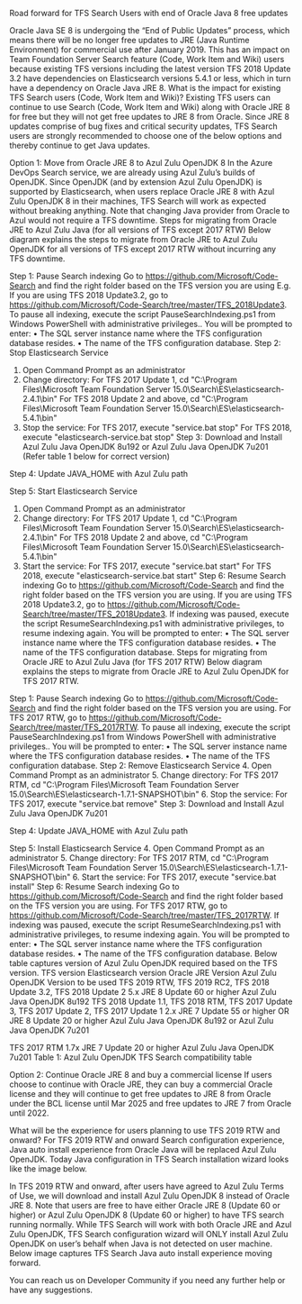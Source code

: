 Road forward for TFS Search Users with end of Oracle Java 8 free updates

Oracle Java SE 8 is undergoing the “End of Public Updates” process, which means there will be no longer free updates to JRE (Java Runtime Environment) for commercial use after January 2019. This has an impact on Team Foundation Server Search feature (Code, Work Item and Wiki) users because existing TFS versions including the latest version TFS 2018 Update 3.2 have dependencies on Elasticsearch versions 5.4.1 or less, which in turn have a dependency on Oracle Java JRE 8.
What is the impact for existing TFS Search users (Code, Work Item and Wiki)?
Existing TFS users can continue to use Search (Code, Work Item and Wiki) along with Oracle JRE 8 for free but they will not get free updates to JRE 8 from Oracle. Since JRE 8 updates comprise of bug fixes and critical security updates, TFS Search users are strongly recommended to choose one of the below options and thereby continue to get Java updates.

Option 1: Move from Oracle JRE 8 to Azul Zulu OpenJDK 8
In the Azure DevOps Search service, we are already using Azul Zulu’s builds of OpenJDK. Since OpenJDK (and by extension Azul Zulu OpenJDK) is supported by Elasticsearch, when users replace Oracle JRE 8 with Azul Zulu OpenJDK 8 in their machines, TFS Search will work as expected without breaking anything. Note that changing Java provider from Oracle to Azul would not require a TFS downtime. 
Steps for migrating from Oracle JRE to Azul Zulu Java (for all versions of TFS except 2017 RTW)
Below diagram explains the steps to migrate from Oracle JRE to Azul Zulu OpenJDK for all versions of TFS except 2017 RTW without incurring any TFS downtime.
 
Step 1: Pause Search indexing
Go to https://github.com/Microsoft/Code-Search and find the right folder based on the TFS version you are using E.g. If you are using TFS 2018 Update3.2, go to https://github.com/Microsoft/Code-Search/tree/master/TFS_2018Update3. To pause all indexing, execute the script PauseSearchIndexing.ps1 from Windows PowerShell with administrative privileges.. You will be prompted to enter:
•	The SQL server instance name where the TFS configuration database resides.
•	The name of the TFS configuration database.
Step 2: Stop Elasticsearch Service
1.	Open Command Prompt as an administrator 
2.	Change directory: 
For TFS 2017 Update 1, cd "C:\Program Files\Microsoft Team Foundation Server 15.0\Search\ES\elasticsearch-2.4.1\bin"
For TFS 2018 Update 2 and above, cd "C:\Program Files\Microsoft Team Foundation Server 15.0\Search\ES\elasticsearch-5.4.1\bin"
3.	Stop the service:
For TFS 2017, execute "service.bat stop"
	For TFS 2018, execute "elasticsearch-service.bat stop"
Step 3: Download and Install Azul Zulu Java OpenJDK 8u192 or Azul Zulu Java OpenJDK 7u201 (Refer table 1 below for correct version)

Step 4: Update JAVA_HOME with Azul Zulu path
 
Step 5: Start Elasticsearch Service
1.	Open Command Prompt as an administrator 
2.	Change directory: 
For TFS 2017 Update 1, cd "C:\Program Files\Microsoft Team Foundation Server 15.0\Search\ES\elasticsearch-2.4.1\bin"
For TFS 2018 Update 2 and above, cd "C:\Program Files\Microsoft Team Foundation Server 15.0\Search\ES\elasticsearch-5.4.1\bin"
3.	Start the service:
For TFS 2017, execute "service.bat start"
	For TFS 2018, execute "elasticsearch-service.bat start"
Step 6: Resume Search indexing
Go to https://github.com/Microsoft/Code-Search and find the right folder based on the TFS version you are using. If you are using TFS 2018 Update3.2, go to https://github.com/Microsoft/Code-Search/tree/master/TFS_2018Update3. If indexing was paused, execute the script ResumeSearchIndexing.ps1 with administrative privileges, to resume indexing again. You will be prompted to enter:
•	The SQL server instance name where the TFS configuration database resides.
•	The name of the TFS configuration database.
Steps for migrating from Oracle JRE to Azul Zulu Java (for TFS 2017 RTW)
Below diagram explains the steps to migrate from Oracle JRE to Azul Zulu OpenJDK for TFS 2017 RTW.
 
Step 1: Pause Search indexing
Go to https://github.com/Microsoft/Code-Search and find the right folder based on the TFS version you are using. For TFS 2017 RTW, go to https://github.com/Microsoft/Code-Search/tree/master/TFS_2017RTW. To pause all indexing, execute the script PauseSearchIndexing.ps1 from Windows PowerShell with administrative privileges.. You will be prompted to enter:
•	The SQL server instance name where the TFS configuration database resides.
•	The name of the TFS configuration database.
Step 2: Remove Elasticsearch Service
4.	Open Command Prompt as an administrator 
5.	Change directory: 
For TFS 2017 RTM, cd "C:\Program Files\Microsoft Team Foundation Server 15.0\Search\ES\elasticsearch-1.7.1-SNAPSHOT\bin"
6.	Stop the service:
For TFS 2017, execute "service.bat remove"
Step 3: Download and Install Azul Zulu Java OpenJDK 7u201

Step 4: Update JAVA_HOME with Azul Zulu path
 
Step 5: Install Elasticsearch Service
4.	Open Command Prompt as an administrator 
5.	Change directory: 
For TFS 2017 RTM, cd "C:\Program Files\Microsoft Team Foundation Server 15.0\Search\ES\elasticsearch-1.7.1-SNAPSHOT\bin"
6.	Start the service:
For TFS 2017, execute "service.bat install"
Step 6: Resume Search indexing
Go to https://github.com/Microsoft/Code-Search and find the right folder based on the TFS version you are using. For TFS 2017 RTW, go to https://github.com/Microsoft/Code-Search/tree/master/TFS_2017RTW. If indexing was paused, execute the script ResumeSearchIndexing.ps1 with administrative privileges, to resume indexing again. You will be prompted to enter:
•	The SQL server instance name where the TFS configuration database resides.
•	The name of the TFS configuration database.
Below table captures version of Azul Zulu OpenJDK required based on the TFS version. 
TFS version	Elasticsearch version	Oracle JRE Version 	Azul Zulu OpenJDK Version to be used
TFS 2019 RTW, TFS 2019 RC2, TFS 2018 Update 3.2, TFS 2018 Update 2	5.x	JRE 8 Update 60 or higher	Azul Zulu Java OpenJDK 8u192
TFS 2018 Update 1.1, TFS 2018 RTM, TFS 2017 Update 3, TFS 2017 Update 2, TFS 2017 Update 1	2.x	JRE 7 Update 55 or higher OR 
JRE 8 Update 20 or higher	Azul Zulu Java OpenJDK 8u192 
or Azul Zulu Java OpenJDK 7u201

TFS 2017 RTM	1.7x	JRE 7 Update 20 or higher	Azul Zulu Java OpenJDK 7u201
Table 1: Azul Zulu OpenJDK TFS Search compatibility table

Option 2: Continue Oracle JRE 8 and buy a commercial license
If users choose to continue with Oracle JRE, they can buy a commercial Oracle license and they will continue to get free updates to JRE 8 from Oracle under the BCL license until Mar 2025 and free updates to JRE 7 from Oracle until 2022. 
 
What will be the experience for users planning to use TFS 2019 RTW and onward?
For TFS 2019 RTW and onward Search configuration experience, Java auto install experience from Oracle Java will be replaced Azul Zulu OpenJDK. Today Java configuration in TFS Search installation wizard looks like the image below.


In TFS 2019 RTW and onward, after users have agreed to Azul Zulu Terms of Use, we will download and install Azul Zulu OpenJDK 8 instead of Oracle JRE 8. Note that users are free to have either Oracle JRE 8 (Update 60 or higher) or Azul Zulu OpenJDK 8 (Update 60 or higher) to have TFS search running normally. While TFS Search will work with both Oracle JRE and Azul Zulu OpenJDK, TFS Search configuration wizard will ONLY install Azul Zulu OpenJDK on user’s behalf when Java is not detected on user machine. Below image captures TFS Search Java auto install experience moving forward.
 
You can reach us on Developer Community if you need any further help or have any suggestions.



